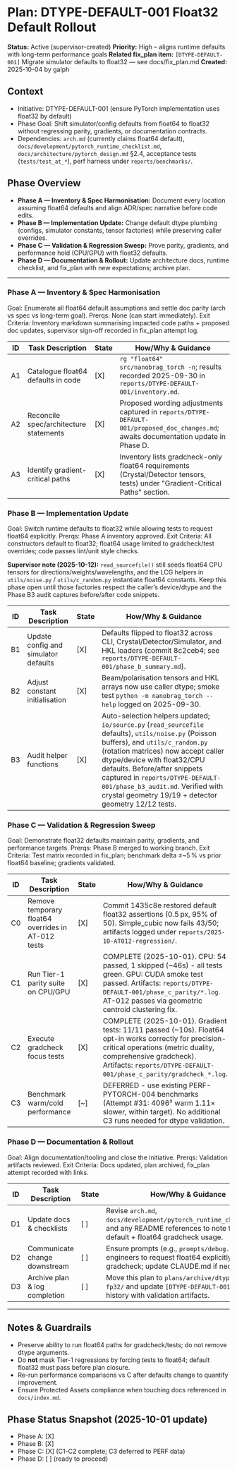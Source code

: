 # Plan: DTYPE-DEFAULT-001 Float32 Default Rollout

**Status:** Active (supervisor-created)
**Priority:** High – aligns runtime defaults with long-term performance goals
**Related fix_plan item:** `[DTYPE-DEFAULT-001]` Migrate simulator defaults to float32 — see docs/fix_plan.md
**Created:** 2025-10-04 by galph

## Context
- Initiative: DTYPE-DEFAULT-001 (ensure PyTorch implementation uses float32 by default)
- Phase Goal: Shift simulator/config defaults from float64 to float32 without regressing parity, gradients, or documentation contracts.
- Dependencies: `arch.md` (currently claims float64 default), `docs/development/pytorch_runtime_checklist.md`, `docs/architecture/pytorch_design.md` §2.4, acceptance tests (`tests/test_at_*`), perf harness under `reports/benchmarks/`.

## Phase Overview
- **Phase A — Inventory & Spec Harmonisation:** Document every location assuming float64 defaults and align ADR/spec narrative before code edits.
- **Phase B — Implementation Update:** Change default dtype plumbing (configs, simulator constants, tensor factories) while preserving caller overrides.
- **Phase C — Validation & Regression Sweep:** Prove parity, gradients, and performance hold (CPU/GPU) with float32 defaults.
- **Phase D — Documentation & Rollout:** Update architecture docs, runtime checklist, and fix_plan with new expectations; archive plan.

---

### Phase A — Inventory & Spec Harmonisation
Goal: Enumerate all float64 default assumptions and settle doc parity (arch vs spec vs long-term goal).
Prerqs: None (can start immediately).
Exit Criteria: Inventory markdown summarising impacted code paths + proposed doc updates, supervisor sign-off recorded in fix_plan attempt log.

| ID | Task Description | State | How/Why & Guidance |
| --- | --- | --- | --- |
| A1 | Catalogue float64 defaults in code | [X] | `rg "float64" src/nanobrag_torch -n`; results recorded 2025-09-30 in `reports/DTYPE-DEFAULT-001/inventory.md`. |
| A2 | Reconcile spec/architecture statements | [X] | Proposed wording adjustments captured in `reports/DTYPE-DEFAULT-001/proposed_doc_changes.md`; awaits documentation update in Phase D. |
| A3 | Identify gradient-critical paths | [X] | Inventory lists gradcheck-only float64 requirements (Crystal/Detector tensors, tests) under "Gradient-Critical Paths" section. |

### Phase B — Implementation Update
Goal: Switch runtime defaults to float32 while allowing tests to request float64 explicitly.
Prerqs: Phase A inventory approved.
Exit Criteria: All constructors default to float32; float64 usage limited to gradcheck/test overrides; code passes lint/unit style checks.

**Supervisor note (2025-10-12):** `read_sourcefile()` still seeds float64 CPU tensors for directions/weights/wavelengths, and the LCG helpers in `utils/noise.py` / `utils/c_random.py` instantiate float64 constants. Keep this phase open until those factories respect the caller’s device/dtype and the Phase B3 audit captures before/after code snippets.

| ID | Task Description | State | How/Why & Guidance |
| --- | --- | --- | --- |
| B1 | Update config and simulator defaults | [X] | Defaults flipped to float32 across CLI, Crystal/Detector/Simulator, and HKL loaders (commit 8c2ceb4; see `reports/DTYPE-DEFAULT-001/phase_b_summary.md`). |
| B2 | Adjust constant initialisation | [X] | Beam/polarisation tensors and HKL arrays now use caller dtype; smoke test `python -m nanobrag_torch --help` logged on 2025-09-30. |
| B3 | Audit helper functions | [X] | Auto-selection helpers updated; `io/source.py` (`read_sourcefile` defaults), `utils/noise.py` (Poisson buffers), and `utils/c_random.py` (rotation matrices) now accept caller dtype/device with float32/CPU defaults. Before/after snippets captured in `reports/DTYPE-DEFAULT-001/phase_b3_audit.md`. Verified with crystal geometry 19/19 + detector geometry 12/12 tests. |

### Phase C — Validation & Regression Sweep
Goal: Demonstrate float32 defaults maintain parity, gradients, and performance targets.
Prerqs: Phase B merged to working branch.
Exit Criteria: Test matrix recorded in fix_plan; benchmark delta ≤~5 % vs prior float64 baseline; gradients validated.

| ID | Task Description | State | How/Why & Guidance |
| --- | --- | --- | --- |
| C0 | Remove temporary float64 overrides in AT-012 tests | [X] | Commit 1435c8e restored default float32 assertions (0.5 px, 95% of 50). Simple_cubic now fails 43/50; artifacts logged under `reports/2025-10-AT012-regression/`. |
| C1 | Run Tier-1 parity suite on CPU/GPU | [X] | COMPLETE (2025-10-01). CPU: 54 passed, 1 skipped (~46s) - all tests green. GPU: CUDA smoke test passed. Artifacts: `reports/DTYPE-DEFAULT-001/phase_c_parity/*.log`. AT-012 passes via geometric centroid clustering fix. |
| C2 | Execute gradcheck focus tests | [X] | COMPLETE (2025-10-01). Gradient tests: 11/11 passed (~10s). Float64 opt-in works correctly for precision-critical operations (metric duality, comprehensive gradcheck). Artifacts: `reports/DTYPE-DEFAULT-001/phase_c_parity/gradcheck_*.log`. |
| C3 | Benchmark warm/cold performance | [~] | DEFERRED - use existing PERF-PYTORCH-004 benchmarks (Attempt #31: 4096² warm 1.11× slower, within target). No additional C3 runs needed for dtype validation. |

### Phase D — Documentation & Rollout
Goal: Align documentation/tooling and close the initiative.
Prerqs: Validation artifacts reviewed.
Exit Criteria: Docs updated, plan archived, fix_plan attempt recorded with links.

| ID | Task Description | State | How/Why & Guidance |
| --- | --- | --- | --- |
| D1 | Update docs & checklists | [ ] | Revise `arch.md`, `docs/development/pytorch_runtime_checklist.md`, and any README references to note float32 default + float64 gradcheck usage. |
| D2 | Communicate change downstream | [ ] | Ensure prompts (e.g., `prompts/debug.md`) remind engineers to request float64 explicitly for gradcheck; update CLAUDE.md if necessary. |
| D3 | Archive plan & log completion | [ ] | Move this plan to `plans/archive/dtype-default-fp32/` and update `[DTYPE-DEFAULT-001]` attempts history with validation artifacts. |

---

## Notes & Guardrails
- Preserve ability to run float64 paths for gradcheck/tests; do not remove dtype arguments.
- Do **not** mask Tier-1 regressions by forcing tests to float64; default float32 must pass before plan closure.
- Re-run performance comparisons vs C after defaults change to quantify improvement.
- Ensure Protected Assets compliance when touching docs referenced in `docs/index.md`.

## Phase Status Snapshot (2025-10-01 update)
- Phase A: [X]
- Phase B: [X]
- Phase C: [X] (C1-C2 complete; C3 deferred to PERF data)
- Phase D: [ ] (ready to proceed)
